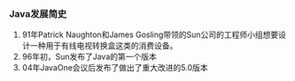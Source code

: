 ﻿### Java发展简史
1. 91年Patrick Naughton和James Gosling带领的Sun公司的工程师小组想要设计一种用于有线电视转换盒这类的消费设备。
2. 96年初，Sun发布了Java的第一个版本
3. 04年JavaOne会议后发布了做出了重大改进的5.0版本

